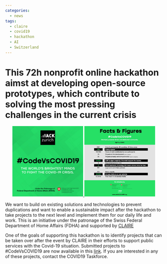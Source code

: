 ```yaml
---
categories:
  - news
tags:
  - claire
  - covid19
  - hackathon
  - AI
  - Switzerland
---
```


# This 72h nonprofit online hackathon aimst at developing open-source prototypes, which contribute to solving the most pressing challenges in the current crisis

<p align="center"><a href="http://www.codevscovid19.org"><img src="/assets/images/images_posts/codevscovid.jpg" width="45%"> <img src="/assets/images/images_posts/codevscovid_figures.jpg"  width="45%"></a></p> 

We want to build on existing solutions and technologies to prevent duplications and want to enable a sustainable impact after the hackathon to take projects to the next level and implement them for our daily life and work. This is an initiative under the patronage of the Swiss Federal Department of Home Affairs (FDHA) and supported by [CLAIRE](http://claire-ai.org)

One of the goals of supporting this hackathon is to identify projects that can be taken over after the event by CLAIRE in their efforts to support public services with the Covid-19 situation. Submitted projects to #CodeVsCOVID19 are now available in this [link](http://codevscovid19.devpost.com/submissions). If you are interested in any of these projects, contact the COVID19 Taskforce.
